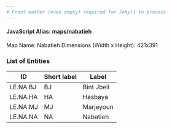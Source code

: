 ```yaml
---
# Front matter (even empty) required for Jekyll to process
---
```


#### JavaScript Alias: maps/nabatieh

Map Name: Nabatieh
Dimensions (Width x Height): 421x391





### List of Entities

ID | Short label | Label
---|---|---|
LE.NA.BJ|BJ|Bint Jbeil
LE.NA.HA|HA|Hasbaya
LE.NA.MJ|MJ|Marjeyoun
LE.NA.NA|NA|Nabatieh